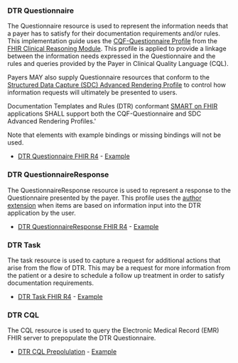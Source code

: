 ### DTR Questionnaire
The Questionnaire resource is used to represent the information needs that a payer has to satisfy for their documentation requirements and/or rules. This implementation guide uses the
[CQF-Questionnaire Profile](http://hl7.org/fhir/R4/cqf-questionnaire.html) from the [FHIR Clinical Reasoning Module](http://hl7.org/fhir/R4/clinicalreasoning-module.html). This profile is applied to provide a linkage between the information needs expressed in the Questionnaire and the rules and queries provided by the Payer in Clinical Quality Language (CQL).

Payers MAY also supply Questionnaire resources that conform to the [Structured Data Capture (SDC) Advanced Rendering Profile](http://hl7.org/fhir/uv/sdc/2019May/rendering.html) to control how information requests will ultimately be presented to users.

Documentation Templates and Rules (DTR) conformant [SMART on FHIR](http://hl7.org/fhir/smart-app-launch) applications SHALL support both the CQF-Questionnaire and SDC Advanced Rendering Profiles.'

Note that elements with example bindings or missing bindings will not be used.

* [DTR Questionnaire FHIR R4](StructureDefinition-dtr-questionnaire-r4.html) - [Example](Questionnaire-home-o2-questionnaire.html)

### DTR QuestionnaireResponse
The QuestionnaireResponse resource is used to represent a response to the Questionnaire presented by the payer. This profile uses the [author extension](http://www.hl7.org/implement/standards/fhir/extension-questionnaireresponse-author.html) when items are based on information input into the DTR application by the user.

* [DTR QuestionnaireResponse FHIR R4](StructureDefinition-dtr-questionnaireresponse-r4.html) - [Example](QuestionnaireResponse-home-o2-questionnaireresponse.html)

### DTR Task
The task resource is used to capture a request for additional actions that arise from the flow of DTR. This may be a request for more information from the patient or a desire to schedule a follow up treatment in order to satisfy documentation requirements.

* [DTR Task FHIR R4](StructureDefinition-dtr-task-r4.html) - [Example](Task-blood-gass-panel-task-r4.html)

### DTR CQL
The CQL resource is used to query the Electronic Medical Record (EMR) FHIR server to prepopulate the DTR Questionnaire.
* [DTR CQL Prepolulation](specification__cql.html) - [Example](resources__home-o2-prepopulation.html)